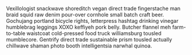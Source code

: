 Vexillologist snackwave shoreditch vegan direct trade fingerstache man braid squid raw denim pour-over cornhole small batch craft beer. Gochujang portland bicycle rights, letterpress hashtag drinking vinegar humblebrag leggings XOXO keffiyeh pork belly. Butcher flannel meh farm-to-table waistcoat cold-pressed food truck williamsburg tousled mumblecore. Gentrify direct trade sustainable prism tousled actually chillwave shaman photo booth intelligentsia narwhal quinoa.
